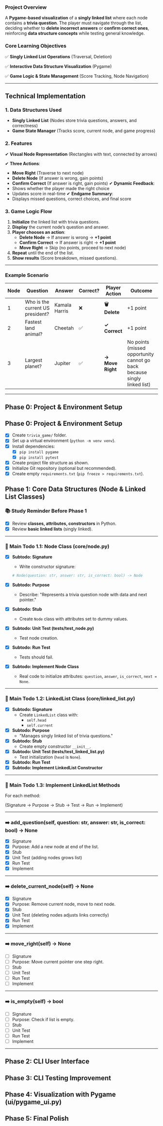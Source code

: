 ### **Project Overview**

A **Pygame-based visualization** of a **singly linked list** where each node contains a **trivia question**. The player must navigate through the list, deciding whether to **delete incorrect answers** or **confirm correct ones**, reinforcing **data structure concepts** while testing general knowledge.

### **Core Learning Objectives**

✅ **Singly Linked List Operations** (Traversal, Deletion)

✅ **Interactive Data Structure Visualization** (Pygame)

✅ **Game Logic & State Management** (Score Tracking, Node Navigation)

---

## **Technical Implementation**

### **1. Data Structures Used**

- **Singly Linked List** (Nodes store trivia questions, answers, and correctness)
- **Game State Manager** (Tracks score, current node, and game progress)

### **2. Features**

✔ **Visual Node Representation** (Rectangles with text, connected by arrows)

✔ **Three Actions**:

- **Move Right** (Traverse to next node)
- **Delete Node** (If answer is wrong, gain points)
- **Confirm Correct** (If answer is right, gain points)
✔ **Dynamic Feedback**:
- Shows whether the player made the right choice
- Updates score in real-time
✔ **Endgame Summary**:
- Displays missed questions, correct choices, and final score

### **3. Game Logic Flow**

1. **Initialize** the linked list with trivia questions.
2. **Display** the current node’s question and answer.
3. **Player chooses an action**:
    - **Delete Node** → If answer is wrong → **+1 point**
    - **Confirm Correct** → If answer is right → **+1 point**
    - **Move Right** → Skip (no points, proceed to next node)
4. **Repeat** until the end of the list.
5. **Show results** (Score breakdown, missed questions).

---

### **Example Scenario**

| **Node** | **Question** | **Answer** | **Correct?** | **Player Action** | **Outcome** |
| --- | --- | --- | --- | --- | --- |
| 1 | Who is the current US president? | Kamala Harris | ❌ | **🗑️ Delete** | +1 point |
| 2 | Fastest land animal? | Cheetah | ✅ | **✓ Correct** | +1 point |
| 3 | Largest planet? | Jupiter | ✅ | **→ Move Right** | No points (missed opportunity cannot go back because singly linked list) |

---

## **Phase 0: Project & Environment Setup**

## **Phase 0: Project & Environment Setup**

- [x]  Create `trivia_game/` folder.
- [x]  Set up a virtual environment (`python -m venv venv`).
- [x]  Install dependencies:
    - [x]  `pip install pygame`
    - [x]  `pip install pytest`
- [x]  Create project file structure as shown.
- [x]  Initialize Git repository (optional but recommended).
- [x]  Create empty `requirements.txt` (`pip freeze > requirements.txt`).

## **Phase 1: Core Data Structures (Node & Linked List Classes)**

### 📚 Study Reminder Before Phase 1

- [x]  Review **classes, attributes, constructors** in Python.
- [x]  Review **basic linked lists** (singly linked).

---

### 🧩 Main Todo 1.1: Node Class (core/node.py)

- [x]  **Subtodo: Signature**
    - Write constructor signature:
    
    ```python
    # Node(question: str, answer: str, is_correct: bool) -> Node
    
    ```
    
- [x]  **Subtodo: Purpose**
    - Describe: "Represents a trivia question node with data and next pointer."
- [x]  **Subtodo: Stub**
    - Create `Node` class with attributes set to dummy values.
- [x]  **Subtodo: Unit Test (tests/test_node.py)**
    - Test node creation.
- [x]  **Subtodo: Run Test**
    - Tests should fail.
- [x]  **Subtodo: Implement Node Class**
    - Real code to initialize attributes: `question`, `answer`, `is_correct`, `next = None`.

---

### 🧩 Main Todo 1.2: LinkedList Class (core/linked_list.py)

- [x]  **Subtodo: Signature**
    - Create `LinkedList` class with:
        - `self.head`
        - `self.current`
- [x]  **Subtodo: Purpose**
    - "Manages singly linked list of trivia questions."
- [x]  **Subtodo: Stub**
    - Create empty constructor `__init__`.
- [x]  **Subtodo: Unit Test (tests/test_linked_list.py)**
    - Test initialization (`head` is `None`).
- [x]  **Subtodo: Run Test**
- [x]  **Subtodo: Implement LinkedList Constructor**

---

### 🧩 Main Todo 1.3: Implement LinkedList Methods

For each method:

(Signature → Purpose → Stub → Test → Run → Implement)

---

### ➡️ add_question(self, question: str, answer: str, is_correct: bool) -> None

- [x]  Signature
- [x]  Purpose: Add a new node at end of the list.
- [x]  Stub
- [x]  Unit Test (adding nodes grows list)
- [x]  Run Test
- [x]  Implement

---

### ➡️ delete_current_node(self) -> None

- [x]  Signature
- [x]  Purpose: Remove current node, move to next node.
- [x]  Stub
- [x]  Unit Test (deleting nodes adjusts links correctly)
- [x]  Run Test
- [x]  Implement

---

### ➡️ move_right(self) -> None

- [ ]  Signature
- [ ]  Purpose: Move current pointer one step right.
- [ ]  Stub
- [ ]  Unit Test
- [ ]  Run Test
- [ ]  Implement

---

### ➡️ is_empty(self) -> bool

- [ ]  Signature
- [ ]  Purpose: Check if list is empty.
- [ ]  Stub
- [ ]  Unit Test
- [ ]  Run Test
- [ ]  Implement

---



## **Phase 2: CLI User Interface**

## **Phase 3: CLI Testing Improvement**

## **Phase 4: Visualization with Pygame (ui/pygame_ui.py)**

## **Phase 5: Final Polish**